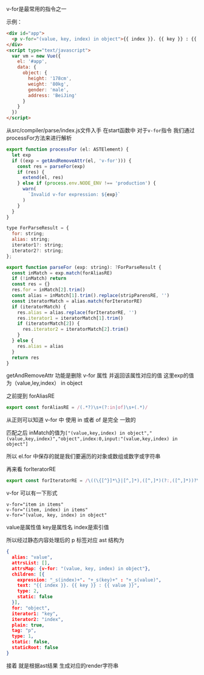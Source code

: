 v-for是最常用的指令之一

示例：

```html
<div id="app">
  <p v-for="(value, key, index) in object">{{ index }}. {{ key }} : {{ value }}</p>
</div>
<script type="text/javascript">
  var vm = new Vue({
    el: '#app',
    data: {
      object: {
        height: '178cm',
        weight: '80kg',
        gender: 'male',
        address: 'BeiJing'
      }
    }
  })
</script>
```
从src/compiler/parse/index.js文件入手 在start函数中 对于`v-for`指令 我们通过processFor方法来进行解析

```javascript
export function processFor (el: ASTElement) {
  let exp
  if ((exp = getAndRemoveAttr(el, 'v-for'))) {
    const res = parseFor(exp)
    if (res) {
      extend(el, res)
    } else if (process.env.NODE_ENV !== 'production') {
      warn(
        `Invalid v-for expression: ${exp}`
      )
    }
  }
}

type ForParseResult = {
  for: string;
  alias: string;
  iterator1?: string;
  iterator2?: string;
};

export function parseFor (exp: string): ?ForParseResult {
  const inMatch = exp.match(forAliasRE)
  if (!inMatch) return
  const res = {}
  res.for = inMatch[2].trim()
  const alias = inMatch[1].trim().replace(stripParensRE, '')
  const iteratorMatch = alias.match(forIteratorRE)
  if (iteratorMatch) {
    res.alias = alias.replace(forIteratorRE, '')
    res.iterator1 = iteratorMatch[1].trim()
    if (iteratorMatch[2]) {
      res.iterator2 = iteratorMatch[2].trim()
    }
  } else {
    res.alias = alias
  }
  return res
}
```

getAndRemoveAttr 功能是删除 v-for 属性 并返回该属性对应的值 这里exp的值为（value,ley,index） in object 

之前提到 forAliasRE

```javascript
export const forAliasRE = /(.*?)\s+(?:in|of)\s+(.*)/
```

从正则可以知道 v-for 中 使用 in 或者 of 是完全 一致的

匹配之后 inMatch的值为`["(value,key,index) in object","(value,key,index)","object",index:0,input:"(value,key,index) in object"]`

所以 el.for 中保存的就是我们要遍历的对象或数组或数字或字符串

再来看 forIteratorRE

```javascript
export const forIteratorRE = /\((\{[^}]*\}|[^,]*),([^,]*)(?:,([^,]*))?\)/
```

v-for 可以有一下形式

    v-for="item in items"
    v-for="(item, index) in items"
    v-for="(value, key, index) in object"

value是属性值 key是属性名 index是索引值

所以经过静态内容处理后的 p 标签对应 ast 结构为

```json
{
  alias: "value",
  attrsList: [],
  attrsMap: {v-for: "(value, key, index) in object"},
  children: [{
    expression: "_s(index)+". "+_s(key)+" : "+_s(value)",
    text: "{{ index }}. {{ key }} : {{ value }}",
    type: 2,
    static: false
  }],
  for: "object",
  iterator1: "key",
  iterator2: "index",
  plain: true,
  tag: "p",
  type: 1,
  static: false,
  staticRoot: false
}
```

接着 就是根据ast结果 生成对应的render字符串

